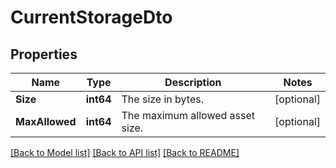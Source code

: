 # CurrentStorageDto

## Properties

Name | Type | Description | Notes
------------ | ------------- | ------------- | -------------
**Size** | **int64** | The size in bytes. | [optional] 
**MaxAllowed** | **int64** | The maximum allowed asset size. | [optional] 

[[Back to Model list]](../README.md#documentation-for-models) [[Back to API list]](../README.md#documentation-for-api-endpoints) [[Back to README]](../README.md)


